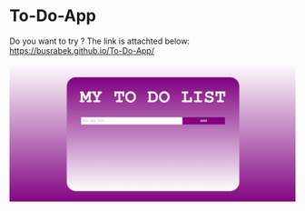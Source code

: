 # To-Do-App

Do you want to try ? The link is attachted below: https://busrabek.github.io/To-Do-App/


![](https://github.com/busrabek/To-Do-App/blob/main/todoapp.gif)
